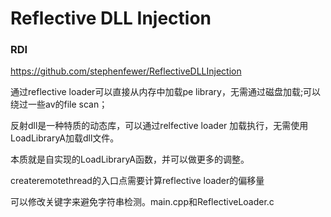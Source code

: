 # Reflective DLL Injection

### RDI

https://github.com/stephenfewer/ReflectiveDLLInjection

通过reflective loader可以直接从内存中加载pe library，无需通过磁盘加载;可以绕过一些av的file scan；

反射dll是一种特质的动态库，可以通过relfective loader 加载执行，无需使用LoadLibraryA加载dll文件。

本质就是自实现的LoadLibraryA函数，并可以做更多的调整。

createremotethread的入口点需要计算reflective loader的偏移量

可以修改关键字来避免字符串检测。main.cpp和ReflectiveLoader.c